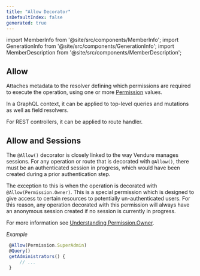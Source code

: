 ```yaml
---
title: "Allow Decorator"
isDefaultIndex: false
generated: true
---
```

<!-- This file was generated from the Vendure source. Do not modify. Instead, re-run the "docs:build" script -->
import MemberInfo from '@site/src/components/MemberInfo';
import GenerationInfo from '@site/src/components/GenerationInfo';
import MemberDescription from '@site/src/components/MemberDescription';


## Allow

<GenerationInfo sourceFile="packages/core/src/api/decorators/allow.decorator.ts" sourceLine="38" packageName="@bb-vendure/core" />

Attaches metadata to the resolver defining which permissions are required to execute the
operation, using one or more <a href='/reference/typescript-api/common/permission#permission'>Permission</a> values.

In a GraphQL context, it can be applied to top-level queries and mutations as well as field resolvers.

For REST controllers, it can be applied to route handler.

## Allow and Sessions
The `@Allow()` decorator is closely linked to the way Vendure manages sessions. For any operation or route that is decorated
with `@Allow()`, there must be an authenticated session in progress, which would have been created during a prior authentication
step.

The exception to this is when the operation is decorated with `@Allow(Permission.Owner)`. This is a special permission which is designed
to give access to certain resources to potentially un-authenticated users. For this reason, any operation decorated with this permission
will always have an anonymous session created if no session is currently in progress.

For more information see [Understanding Permission.Owner](/reference/typescript-api/common/permission/#understanding-permissionowner).

*Example*

```ts
 @Allow(Permission.SuperAdmin)
 @Query()
 getAdministrators() {
     // ...
 }
```

